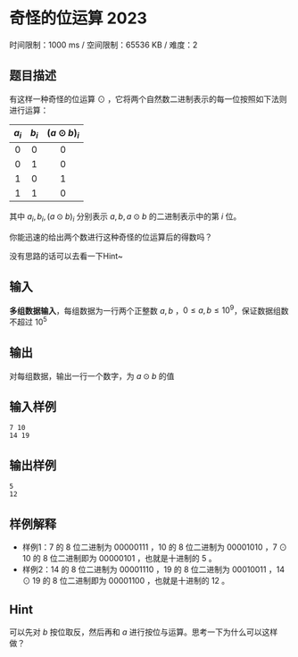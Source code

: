 # 奇怪的位运算 2023

时间限制：1000 ms / 空间限制：65536 KB / 难度：2

## 题目描述

有这样一种奇怪的位运算 $\odot$ ，它将两个自然数二进制表示的每一位按照如下法则进行运算：

| $a_i$ | $b_i$ | $(a \odot b)_i$ |
| :---: | :---: | :---: |
|$0$|$0$|$0$|
|$0$|$1$|$0$|
|$1$|$0$|$1$|
|$1$|$1$|$0$|

其中 $a_i,b_i,(a \odot b)_i$ 分别表示 $a,b,a \odot b$ 的二进制表示中的第 $i$ 位。

你能迅速的给出两个数进行这种奇怪的位运算后的得数吗？

没有思路的话可以去看一下Hint~

## 输入

**多组数据输入**，每组数据为一行两个正整数 $a, b$ ，$0 \le a, b \le 10^{9}$，保证数据组数不超过 $10^5$

## 输出

对每组数据，输出一行一个数字，为 $a \odot b$ 的值

## 输入样例

    7 10
    14 19

## 输出样例

    5
    12

## 样例解释

* 样例1：$7$ 的 $8$ 位二进制为 $00000111$ ，$10$ 的 $8$ 位二进制为 $00001010$ ，$7 \odot 10$ 的 $8$ 位二进制即为 $00000101$ ，也就是十进制的 $5$ 。
* 样例2：$14$ 的 $8$ 位二进制为 $00001110$ ，$19$ 的 $8$ 位二进制为 $00010011$ ，$14 \odot 19$ 的 $8$ 位二进制即为 $00001100$ ，也就是十进制的 $12$ 。

## Hint

可以先对 $b$ 按位取反，然后再和 $a$ 进行按位与运算。思考一下为什么可以这样做？
